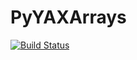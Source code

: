 # PyYAXArrays

[![Build Status](https://github.com/meggart/PyYAXArrays.jl/actions/workflows/CI.yml/badge.svg?branch=main)](https://github.com/meggart/PyYAXArrays.jl/actions/workflows/CI.yml?query=branch%3Amain)
